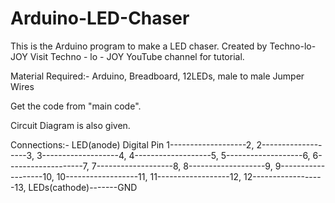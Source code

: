 # Arduino-LED-Chaser
This is the Arduino program to make a LED chaser.
Created by Techno-lo-JOY
Visit Techno - lo - JOY YouTube channel for tutorial.

Material Required:- Arduino, Breadboard, 12LEDs, male to male Jumper Wires

Get the code from "main code".

Circuit Diagram is also given.

Connections:-
LED(anode)       Digital Pin
1-------------------2,
2-------------------3,
3-------------------4,
4-------------------5,
5-------------------6,
6-------------------7,
7-------------------8,
8-------------------9,
9-------------------10,
10------------------11,
11------------------12,
12------------------13,
LEDs(cathode)-------GND
